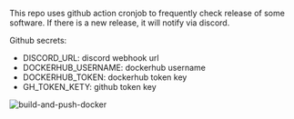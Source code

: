 This repo uses github action cronjob to frequently check release of some software. If there is a new release, it will notify via discord.

Github secrets:

- DISCORD_URL: discord webhook url
- DOCKERHUB_USERNAME: dockerhub username
- DOCKERHUB_TOKEN: dockerhub token key
- GH_TOKEN_KETY: github token key

![build-and-push-docker](https://github.com/thanhleviet/monitor_github_release/workflows/build-and-push-docker/badge.svg)